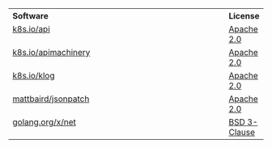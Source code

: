 <table width="100%">
   <tr>
      <th valign="top" width="780px" align="left">Software</th>
      <th valign="top" align="left">License</th>
   </tr>
   <tr>
      <td valign="top"><a href="https://github.com/kubernetes/api/">k8s.io/api</a></td>
      <td valign="top"><a href="https://github.com/kubernetes/api/blob/master/LICENSE">Apache 2.0</a>
   </tr>
   <tr>
      <td valign="top"><a href="https://github.com/kubernetes/apimachinery/">k8s.io/apimachinery</a></td>
      <td valign="top"><a href="https://github.com/kubernetes/apimachinery/blob/master/LICENSE">Apache 2.0</a>
   </tr>
   <tr>
      <td valign="top"><a href="https://github.com/kubernetes/klog/">k8s.io/klog</a></td>
      <td valign="top"><a href="https://github.com/kubernetes/klog/blob/master/LICENSE">Apache 2.0</a>
   </tr>
   <tr>
      <td valign="top"><a href="https://github.com/mattbaird/jsonpatch/">mattbaird/jsonpatch</a></td>
      <td valign="top"><a href="https://github.com/mattbaird/jsonpatch/blob/master/LICENSE">Apache 2.0</a>
   </tr>
   <tr>
      <td valign="top"><a href="https://pkg.go.dev/golang.org/x/net/">golang.org/x/net</a></td>
      <td valign="top"><a href="https://pkg.go.dev/golang.org/x/net?tab=licenses#LICENSE">BSD 3-Clause</a>
   </tr>
</table>
